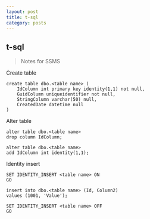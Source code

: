 ```yaml
---
layout: post
title: t-sql
category: posts
---
```


## t-sql
> Notes for SSMS

Create table

```
create table dbo.<table name> (
    IdColumn int primary key identity(1,1) not null,
    GuidColumn uniqueidentifier not null,
    StringColumn varchar(50) null,
    CreatedDate datetime null
)
```

Alter table

```
alter table dbo.<table name>
drop column IdColumn;

alter table dbo.<table name>
add IdColumn int identity(1,1);
```

Identity insert

```
SET IDENTITY_INSERT <table name> ON
GO

insert into dbo.<table name> (Id, Column2)
values (1001, 'Value');

SET IDENTITY_INSERT <table name> OFF
GO
```
